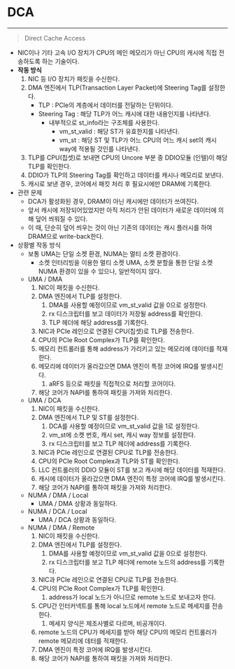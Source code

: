 # DCA
---
> Direct Cache Access
- NIC이나 기타 고속 I/O 장치가 CPU의 메인 메모리가 아닌 CPU의 캐시에 직접 전송하도록 하는 기술이다.
- **작동 방식**
	1. NIC 등 I/O 장치가 패킷을 수신한다.
	2. DMA 엔진에서 TLP(Transaction Layer Packet)에 Steering Tag를 설정한다.
		- TLP : PCIe의 계층에서 데이터를 전달하는 단위이다.
		- Steering Tag : 해당 TLP가 어느 캐시에 대한 내용인지를 나타낸다.
			- 내부적으로 st_info라는 구조체를 사용한다.
				- vm_st_valid : 해당 ST가 유효한지를 나타낸다.
				- vm_st : 해당 ST 및 TLP가 어느 CPU의 어느 캐시 set의 캐시 way에 적용될 것인를 나타낸다.
	3. TLP를 CPU(칩셋)로 보내면 CPU의 Uncore 부분 중 DDIO모듈 (인텔)이 해당 TLP를 확인한다.
	4. DDIO가 TLP의 Steering Tag를 확인하고 데이터를 캐시나 메모리로 보낸다.
	5. 캐시로 보낸 경우, 코어에서 패킷 처리 후 필요시에만 DRAM에 기록한다.
- 관련 문제
	- DCA가 활성화된 경우, DRAM이 아닌 캐시에만 데이터가 쓰여진다.
	- 앞서 캐시에 저장되어있었지만 아직 처리가 안된 데이터가 새로운 데이터에 의해 덮어 씌워질 수 있다.
	- 이 때, 단순히 덮어 씌우는 것이 아닌 기존의 데이터는 캐시 플러시를 하여 DRAM으로 write-back한다.
- 상황별 작동 방식
	- 보통 UMA는 단일 소켓 환경, NUMA는 멀티 소켓 환경이다.
		- 소켓 인터리빙을 이용한 멀티 소켓 UMA, 소켓 분할을 통한 단일 소켓 NUMA 환경이 있을 수 있으나, 일반적이지 않다.
	- UMA / DMA 
		1. NIC이 패킷을 수신한다.
		2. DMA 엔진에서 TLP를 설정한다.
			1. DMA를 사용할 예정이므로 vm_st_valid 값을 0으로 설정한다.
			2. rx 디스크립터를 보고 데이터가 저장될 address를 확인한다.
			3. TLP 헤더에 해당 address를 기록한다.
		3. NIC과 PCIe 레인으로 연결된 CPU(칩셋)로 TLP를 전송한다.
		4. CPU의 PCIe Root Complex가 TLP를 확인한다.
		5. 메모리 컨트롤러를 통해 address가 가리키고 있는 메모리에 데이터를 적재한다.
		6. 메모리에 데이터가 올라갔으면 DMA 엔진이 특정 코어에 IRQ를 발생시킨다.
			1. aRFS 등으로 패킷을 직접적으로 처리할 코어이다.
		7. 해당 코어가 NAPI를 통하여 패킷을 가져와 처리한다.
	- UMA / DCA
		1. NIC이 패킷을 수신한다.
		2. DMA 엔진에서 TLP 및 ST를 설정한다.
			1. DCA를 사용할 예정이므로 vm_st_valid 값을 1로 설정한다.
			2. vm_st에 소켓 번호, 캐시 set, 캐시 way 정보를 설정한다.
			3. rx 디스크립터를 보고 TLP 헤더에 address를 기록한다.
		3. NIC과 PCIe 레인으로 연결된 CPU로 TLP를 전송한다.
		4. CPU의 PCIe Root Complex과 TLP와 ST를 확인한다.
		5. LLC 컨트롤러의 DDIO 모듈이 ST를 보고 캐시에 해당 데이터를 적재한다.
		6. 캐시에 데이터가 올라갔으면 DMA 엔진이 특정 코어에 IRQ를 발생시킨다.
		7. 해당 코어가 NAPI를 통하여 패킷을 가져와 처리한다.
	- NUMA / DMA / Local
		- UMA / DMA 상황과 동일하다.
	- NUMA / DCA / Local
		- UMA / DCA 상황과 동일하다.
	- NUMA / DMA / Remote
		1. NIC이 패킷을 수신한다.
		2. DMA 엔진에서 TLP를 설정한다.
			1. DMA를 사용할 예정이므로 vm_st_valid 값을 0으로 설정한다.
			2. rx 디스크립터를 보고 TLP 헤더에 remote 노드의 address를 기록한다.
		3. NIC과 PCIe 레인으로 연결된 CPU로 TLP를 전송한다.
		4. CPU의 PCIe Root Complex가 TLP를 확인한다.
			1. address가 local 노드가 아니므로 remote 노드로 보내고자 한다.
		5. CPU간 인터커넥트를 통해 local 노드에서 remote 노드로 메세지를 전송한다.
			1. 메세지 양식은 제조사별로 다르며, 비공개이다.
		6. remote 노드의 CPU가 메세지를 받아 해당 CPU의 메모리 컨트롤러가 remote 메모리에 데터를 적재한다.
		7. DMA 엔진이 특정 코어에 IRQ를 발생시킨다.
		8. 해당 코어가 NAPI를 통하여 패킷을 가져와 처리한다.